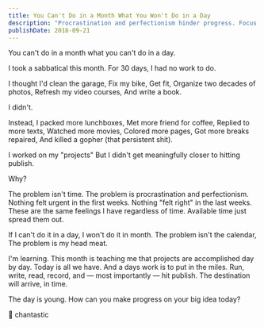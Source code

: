 ```yaml
---
title: You Can't Do in a Month What You Won't Do in a Day
description: "Procrastination and perfectionism hinder progress. Focus on daily tasks and make progress towards your goals."
publishDate: 2018-09-21
---
```


You can't do in a month what you can't do in a day.

I took a sabbatical this month.
For 30 days, I had no work to do.

I thought I'd clean the garage,
Fix my bike,
Get fit,
Organize two decades of photos,
Refresh my video courses,
And write a book.

I didn't.

Instead,
I packed more lunchboxes,
Met more friend for coffee,
Replied to more texts,
Watched more movies,
Colored more pages,
Got more breaks repaired,
And killed a gopher (that persistent shit).

I worked on my "projects"
But I didn't get meaningfully closer to hitting publish.

Why?

The problem isn't time.
The problem is procrastination and perfectionism.
Nothing felt urgent in the first weeks.
Nothing "felt right" in the last weeks.
These are the same feelings I have regardless of time.
Available time just spread them out.

If I can't do it in a day,
I won't do it in month.
The problem isn't the calendar,
The problem is my head meat.

I'm learning.
This month is teaching me that projects are accomplished day by day.
Today is all we have.
And a days work is to put in the miles.
Run, write, read, record, and — most importantly — hit publish.
The destination will arrive, in time.

The day is young.
How can you make progress on your big idea today?

💝 chantastic
